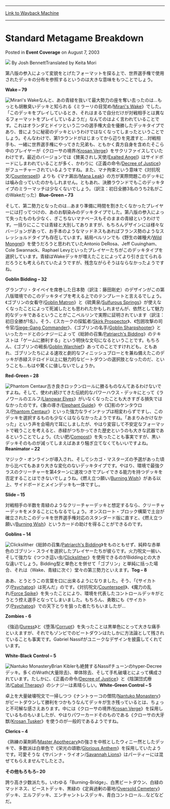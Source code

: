 
---
[Link to Wayback Machine](https://web.archive.org/web/20220814223614/https://magic.wizards.com/en/articles/archive/event-coverage/standard-metagame-breakdown-2003-08-07-0)

[_metadata_:author]:- "Josh Bennett<break ->Translated by Keita Mori"
[_metadata_:description]:- "第八版の参入によって変貌をとげたフォーマットを探る上で、世界選手権で使用されたデッキの分布を参照するというのは大きな意味をもつことでしょう。Wake – 79なんと、あの青緑を抜いて最大勢力の座を奪い去ったのは...もっとも胡散臭いデッキと知られる《ミラーリの目覚め/Mirari's"
[_metadata_:generator]:- "Drupal 7 (http://drupal.org)"
[_metadata_:node]:- "805206"
[_metadata_:publish_date]:- "2003-08-07"
[_metadata_:source]:- "div-main-content"
[_metadata_:title]:- "Standard Metagame Breakdown"
[_metadata_:wayback_capture_timestamp]:- "2022-08-14 22:36:14"
[_metadata_:wayback_raw_url]:- "https://web.archive.org/web/20220814223614id_/https://magic.wizards.com/en/articles/archive/event-coverage/standard-metagame-breakdown-2003-08-07-0"
[_metadata_:wayback_url]:- "https://magic.wizards.com/en/articles/archive/event-coverage/standard-metagame-breakdown-2003-08-07-0"
---


Standard Metagame Breakdown
===========================



 Posted in **Event Coverage**
 on August 7, 2003 






![](https://media.magic.wizards.com/styles/auth_small/public/generic-avatar-150_720.png)
By Josh Bennett<break />Translated by Keita Mori











第八版の参入によって変貌をとげたフォーマットを探る上で、世界選手権で使用されたデッキの分布を参照するというのは大きな意味をもつことでしょう。

**Wake – 79**

![Mirari's Wake](http://gatherer.wizards.com/Handlers/Image.ashx?type=card&name=Mirari%27s+Wake)なんと、あの青緑を抜いて最大勢力の座を奪い去ったのは...もっとも胡散臭いデッキと知られる《ミラーリの目覚め/[Mirari's Wake](https://gatherer.wizards.com/Pages/Card/Details.aspx?name=Mirari%27s+Wake)》でした。「このデッキをプレイしているとき、それはまるで自分だけが対戦相手とは異なるフォーマットをプレイしているようだ」なんてのはよく言われていることです。これはオランダとドイツという二つの選手権大会を優勝したデッキタイプであり、昔にように秘密のデッキというわけではなくなってしまったということでしょう。そんなわけで、第1ラウンドがはじまってから辺りを見渡すと...対戦相手も、一緒に世界選手権にやってきた兄弟も、ともかく貴方自身を含めたそこら中のプレイヤーが《クローサの境界/[Krosan Verge](https://gatherer.wizards.com/Pages/Card/Details.aspx?name=Krosan+Verge)》をサクリファイスしていたわけです。最近のバージョンでは《賛美されし天使/[Exalted Angel](https://gatherer.wizards.com/Pages/Card/Details.aspx?name=Exalted+Angel)》はサイドボードにしまわれていることが多く、かわりに《正義の命令/[Decree of Justice](https://gatherer.wizards.com/Pages/Card/Details.aspx?name=Decree+of+Justice)》がフューチャーされているようですね。また、マナ拘束という意味で《対抗呪文/[Counterspell](https://gatherer.wizards.com/Pages/Card/Details.aspx?name=Counterspell)》よりも《マナ漏出/[Mana Leak](https://gatherer.wizards.com/Pages/Card/Details.aspx?name=Mana+Leak)》の方が実際問題このデッキには噛み合っていたのかもしれません。ともあれ、決勝ラウンドでもこのデッキタイプのミラーマッチは少なくないでしょう。（訳注：初日全勝3名のうち2名がこのWakeだった）**Blue-Green – 73**

そして、第二勢力となったのは...あまり準備に時間を割きたくなかったプレイヤーには打ってつけの、あのお馴染みのデッキタイプでした。第八版の参入によって失ったものも少なく、ぎこちないマナベースもそのままの青緑というわけです。一括りにここでは青緑と大別してありますが、もちろんデザインには様々なバージョンがあって、お手本のようなマッドネスもあればフランス勢のようなスレッショルドタイプも存在しています。結局ベルリンでも《野生の雑種犬/[Wild Mongrel](https://gatherer.wizards.com/Pages/Card/Details.aspx?name=Wild+Mongrel)》を使うだろうと思われていたAntonio DeRosa、Jeff Cuuingham、Cole Swannack、Raphael Levyといったプレイヤーたちがこのデッキタイプを選択しています。青緑はWakeデッキが増えたことによってより引き立てられるだろうとも考えられていたようですが、残念ながらそうはならなかったようですね。

**Goblin Bidding – 32**

グランプリ・タイペイを席巻した日本勢（訳注：藤田剛史）のデザインがこの第八版環境でのこのデッキタイプを考える上でのテンプレートと言えるでしょう。《ゴブリンの女看守/[Goblin Matron](https://gatherer.wizards.com/Pages/Card/Details.aspx?name=Goblin+Matron)》と《硫黄泉/[Sulfurous Springs](https://gatherer.wizards.com/Pages/Card/Details.aspx?name=Sulfurous+Springs)》が使えなくなったことによって死滅したとも思われたかもしれませんが、依然として魅力的なデッキであるということがここベルリンで実際に証明されています（訳注：初日全勝が1名）。そう、《スカークの探鉱者/[Skirk Prospector](https://gatherer.wizards.com/Pages/Card/Details.aspx?name=Skirk+Prospector)》、《包囲攻撃の司令官/[Siege-Gang Commander](https://gatherer.wizards.com/Pages/Card/Details.aspx?name=Siege-Gang+Commander)》、《ゴブリンの名手/[Goblin Sharpshooter](https://gatherer.wizards.com/Pages/Card/Details.aspx?name=Goblin+Sharpshooter)》といったカードとのシナジーによって《総帥の召集/[Patriarch's Bidding](https://gatherer.wizards.com/Pages/Card/Details.aspx?name=Patriarch%27s+Bidding)》のテキストは「ゲームに勝利する」という明快な文句になるということです。もちろん、《ゴブリンの戦長/[Goblin Warchief](https://gatherer.wizards.com/Pages/Card/Details.aspx?name=Goblin+Warchief)》あってのことですけれども。ともあれ、ゴブリンたちによる速攻と劇的なフィニッシュブローとを兼ね備えたこのデッキが赤緑ステロイド以上に魅力的なビートダウンの選択肢となったのだ、ということも...もはや驚くに値しないでしょうか。

**Red-Green – 28**

![Phantom Centaur](http://gatherer.wizards.com/Handlers/Image.ashx?type=card&name=Phantom+Centaur)古き良きロックンロールに勝るものなんてあるわけないですよね。そして、使われ続けてきた伝統的なパワーハウス・デッキにとって《ラノワールのエルフ/[Llanowar Elves](https://gatherer.wizards.com/Pages/Card/Details.aspx?name=Llanowar+Elves)》がいなくなったことも大きすぎる損失ではなかったのです。《象の導き/[Elephant Guide](https://gatherer.wizards.com/Pages/Card/Details.aspx?name=Elephant+Guide)》や《幻影のケンタウロス/[Phantom Centaur](https://gatherer.wizards.com/Pages/Card/Details.aspx?name=Phantom+Centaur)》といった強力なラインナップは相変わらずですし、このデッキを選択するものも少なくはならなかったようですね。「あまりみかけなかった」という声を会場内で耳にしましたが、やはり変容して不安定なフォーマットで戦うことを考えると、赤緑がつちかってきた歴史というのも大きな武器であるということでしょう。《たい肥/[Compost](https://gatherer.wizards.com/Pages/Card/Details.aspx?name=Compost)》を失ったことも事実ですが、黒いデッキそのものが減ってしまえばあまり騒ぎ立てなくてもいいですよね。**Reanimator – 22**

マジック・オンラインが導入され、そしてシカゴ・マスターズの予選があった頃から比べてもあまり大きな変化のないデッキタイプです。やはり、環境で最強クラスのクリーチャーを第4ターンに速攻つきでプレイできる能力を持つデッキを否定することはできないでしょうね。《燃え立つ願い/[Burning Wish](https://gatherer.wizards.com/Pages/Card/Details.aspx?name=Burning+Wish)》がある以上、サイドボードとメインデッキも一体ですし。

**Slide – 15**

対戦相手の半数を青緑のようなクリーチャーデッキと想定するなら、クリーチャーデッキをメタることにもなるでしょう。オンスロート・ブロック構築で土台が確立されたこのデッキを世界選手権対応のスタンダード版に直すと、《燃え立つ願い/[Burning Wish](https://gatherer.wizards.com/Pages/Card/Details.aspx?name=Burning+Wish)》というカードの助けを得ることができるのです。

**Goblins – 14**

![Clickslither](http://gatherer.wizards.com/Handlers/Image.ashx?type=card&name=Clickslither)《総帥の召集/[Patriarch's Bidding](https://gatherer.wizards.com/Pages/Card/Details.aspx?name=Patriarch%27s+Bidding)》をものともせず、純粋な赤単色のゴブリン・スライを選択したプレイヤーたちが彼らです。火力呪文一揃い、そして強力な《つつき這い虫/[Clickslither](https://gatherer.wizards.com/Pages/Card/Details.aspx?name=Clickslither)》を使用できるのがBiddingとの大きな違いでしょう。Bidding型と単色とを併せて「ゴブリン」と単純に括った場合、それは（Wake、青緑に次ぐ）堂々の第三勢力といえます。**Tog – 8**

ああ、とうとうこの言葉を口に出来るようになりました。そう、「《サイカトグ/[Psychatog](https://gatherer.wizards.com/Pages/Card/Details.aspx?name=Psychatog)》は死んだ」のです。《対抗呪文/[Counterspell](https://gatherer.wizards.com/Pages/Card/Details.aspx?name=Counterspell)》、《魔力の乱れ/[Force Spike](https://gatherer.wizards.com/Pages/Card/Details.aspx?name=Force+Spike)》を失ったことにより、環境を代表したコントロールデッキがとうとう控え選手となってしまいました。もちろん、勇敢にも《サイカトグ/[Psychatog](https://gatherer.wizards.com/Pages/Card/Details.aspx?name=Psychatog)》での天下とりを狙った者たちもいましたが...

**Zombies - 6**

《強迫/[Duress](https://gatherer.wizards.com/Pages/Card/Details.aspx?name=Duress)》と《堕落/[Corrupt](https://gatherer.wizards.com/Pages/Card/Details.aspx?name=Corrupt)》を失ったことは黒単色にとって大きな痛手といえますが、それでもゾンビでのビートダウンはたしかに方法論として残されていることも事実です。Gabriel Nassifがユニークなデザインを披露してくれています。

**White-Black Control – 5**

![Nantuko Monastery](http://gatherer.wizards.com/Handlers/Image.ashx?type=card&name=Nantuko+Monastery)Brian Kiblerも絶賛するNassifチューンのhyper-Decreeデッキ。多くのWrath(大量除去)、単体除去、そして手札破壊とによって構成されています。たしかに、《正義の命令/[Decree of Justice](https://gatherer.wizards.com/Pages/Card/Details.aspx?name=Decree+of+Justice)》と《陰謀団式療法/[Cabal Therapy](https://gatherer.wizards.com/Pages/Card/Details.aspx?name=Cabal+Therapy)》のシナジーは素晴らしい。**White-Green Control – 5**

卓上を大量破壊呪文で一掃しつつ《ナントゥーコの僧院/[Nantuko Monastery](https://gatherer.wizards.com/Pages/Card/Details.aspx?name=Nantuko+Monastery)》がビートダウンして勝利をつかもうなんてデッキが生き残っているとは、ちょっと不可解な感さえあります。中には《クローサの境界/[Krosan Verge](https://gatherer.wizards.com/Pages/Card/Details.aspx?name=Krosan+Verge)》を採用しているものもいましたが、やはりパワーカードそのものである《クローサの大牙獣/[Krosan Tusker](https://gatherer.wizards.com/Pages/Card/Details.aspx?name=Krosan+Tusker)》を使うのが一般的であるようですね。

**Clerics – 4**

《熟練の薬剤師/[Master Apothecary](https://gatherer.wizards.com/Pages/Card/Details.aspx?name=Master+Apothecary)》の強さを中核としたウィニー然としたデッキで、多数派は白単色で《栄光の頌歌/[Glorious Anthem](https://gatherer.wizards.com/Pages/Card/Details.aspx?name=Glorious+Anthem)》を採用していたようです。可愛そうな《サバンナ・ライオン/[Savannah Lions](https://gatherer.wizards.com/Pages/Card/Details.aspx?name=Savannah+Lions)》はパーティーには混ぜてもらえませんでしたとさ。

**その他もろもろ– 20**

誇り高き少数派たち。いわゆる「Burning-Bridge」、白黒ビートダウン、白緑のマッドネス、ビーストデッキ、黒緑の《定員過剰の墓地/[Oversold Cemetery](https://gatherer.wizards.com/Pages/Card/Details.aspx?name=Oversold+Cemetery)》デッキ、エルフデッキ、エンチャントレスデッキ、青白コントロール...などなどだ。







